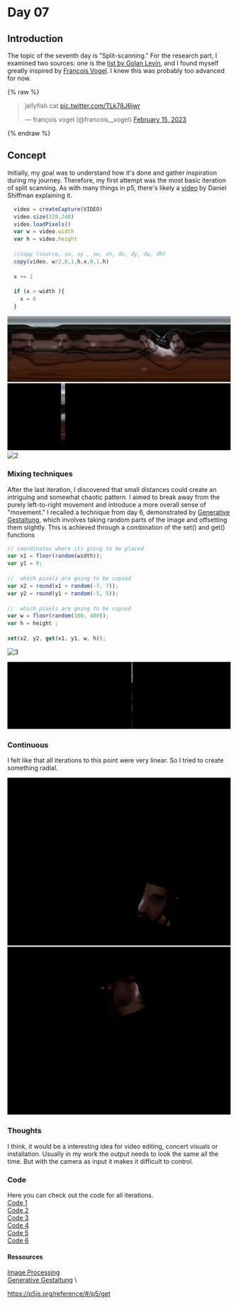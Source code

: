 
# Day 07
## Introduction 
The topic of the seventh day is "Split-scanning." For the research part, I examined two sources: one is the [list by Golan Levin](https://flong.com/archive/texts/lists/slit_scan/index.html), and I found myself greatly inspired by [François Vogel](https://twitter.com/francois__vogel). I knew this was probably too advanced for now. 

{% raw %}
<blockquote class="twitter-tweet"><p lang="en" dir="ltr">jellyfish cat <a href="https://t.co/TLk78J6jwr">pic.twitter.com/TLk78J6jwr</a></p>&mdash; françois vogel (@francois__vogel) <a href="https://twitter.com/francois__vogel/status/1625861236742328320?ref_src=twsrc%5Etfw">February 15, 2023</a></blockquote> <script async src="https://platform.twitter.com/widgets.js" charset="utf-8"></script>
{% endraw %}

## Concept
Initially, my goal was to understand how it's done and gather inspiration during my journey. Therefore, my first attempt was the most basic iteration of split scanning. As with many things in p5, there's likely a [video](https://www.youtube.com/watch?v=YqVbuMPIRwY&ab_channel=TheCodingTrain) by Daniel Shiffman explaining it. 

```js
  video = createCapture(VIDEO)
  video.size(320,240)
  video.loadPixels()
  var w = video.width
  var h = video.height

  //copy (source, sx, sy , sw, sh, dx, dy, dw, dh)
  copy(video, w/2,0,1,h,x,0,1,h)
  
  x += 1
  
  if (x > width ){
    x = 0
  }
```

![0](content/day07/slitscan.png)
![1](content/day07/splitscanning_.gif)
![2](content/day07/splitscanning_2.gif)


### Mixing techniques
After the last iteration, I discovered that small distances could create an intriguing and somewhat chaotic pattern. I aimed to break away from the purely left-to-right movement and introduce a more overall sense of "movement." I recalled a technique from day 6, demonstrated by [Generative Gestaltung](https://editor.p5js.org/generative-design/sketches/P_4_1_2_01), which involves taking random parts of the image and offsetting them slightly. This is achieved through a combination of the set() and get() functions


```js
// coordinates where its going to be placed
var x1 = floor(random(width));
var y1 = 0;

//  which pixels are going to be copied
var x2 = round(x1 + random(-7, 7));
var y2 = round(y1 + random(-5, 5));

//  which pixels are going to be copied
var w = floor(random(100, 400));
var h = height ;

set(x2, y2, get(x1, y1, w, h));
```

![3](content/day07/splitscanning_3.gif)



![4](content/day07/splitscanning_4.gif)

### Continuous
I felt like that all iterations to this point were very linear. So I tried to create something radial. 

![5](content/day07/splitscanning_5.gif)
![6](content/day07/splitscanning_6.gif)

### Thoughts
I think, it would be a interesting idea for video editing, concert visuals or installation. Usually in my work the output needs to look the same all the time. But with the camera as input it makes it difficult to control. 


### Code 
Here you can check out the code for all iterations.\
[Code 1](https://editor.p5js.org/Fimo/sketches/xW6RZt5GJ)\
[Code 2](https://editor.p5js.org/Fimo/sketches/rbOEqM4DM)\
[Code 3](https://editor.p5js.org/Fimo/sketches/J0sG3RFzZ)\
[Code 4](https://editor.p5js.org/Fimo/sketches/L_MDZpIG8)\
[Code 5](https://editor.p5js.org/Fimo/sketches/GmD1u-3BW)\
[Code 6](https://editor.p5js.org/Fimo/sketches/-LRBHceVs)


#### Ressources
[Image Processing](https://idmnyu.github.io/p5.js-image/index.html) \
[Generative Gestaltung](http://www.generative-gestaltung.de/2/) \

https://p5js.org/reference/#/p5/get